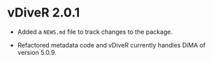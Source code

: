 # vDiveR 2.0.1

- Added a `NEWS.md` file to track changes to the package.

* Refactored metadata code and vDiveR currently handles DiMA of version 5.0.9.